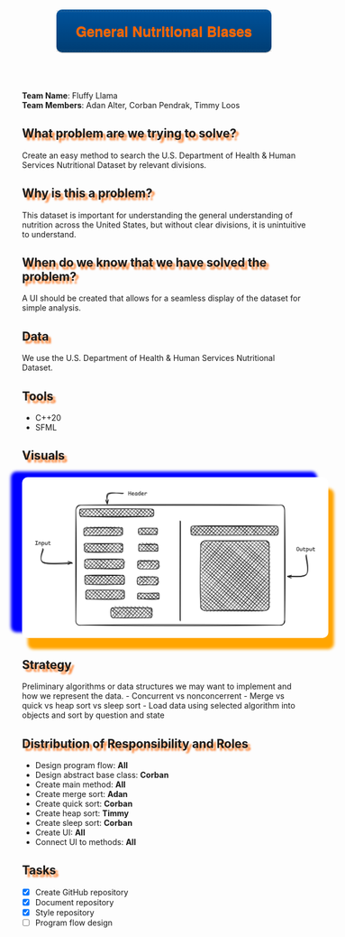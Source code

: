 <div class="ribbon" style="
     width: 382px;position: absolute;left: 50%;top: 20px;margin-left: -191px;text-align: center;font-size: 15px !important;background: #00529B;background: linear-gradient(to bottom, #00529B, #003D73);box-shadow: rgba(0,0,0,0.3) 0 1px 1px;font-family: 'Helvetica Neue',Helvetica, sans-serif;border-radius:10px">
    <div class="ribbon-stitches-top" style="
     margin-top:2px;border-top: 1px dashed rgba(0, 0, 0, 0.2);box-shadow: 0px 0px 2px rgba(255, 255, 255, 0.5);"></div>
    <div class="ribbon-content">
        <h1 style="padding: 0;margin: 0;margin-top: 10px;
     font-size: 25px !important;color: #FB6502;text-shadow: #C7742C 0 1px 0;margin: 0px;padding: 17px 10px;">
            <b>
                General Nutritional Biases
            </b>
        </h1>
    </div>
    <div class="ribbon-stitches-bottom" style="margin-bottom:2px;border-top: 1px dashed rgba(0, 0, 0, 0.2);box-shadow: 0px 0px 2px rgba(255, 255, 255, 0.3);"></div>
</div>
<div style="height:100px;"></div>


**Team Name**: Fluffy Llama\
**Team Members**: Adan Alter, Corban Pendrak, Timmy Loos

<h2 style="text-shadow: 5px 5px 3px rgba(251, 101, 2, 0.8);">What problem are we trying to solve?</h2>
Create an easy method to search the U.S. Department of Health & Human Services Nutritional Dataset by relevant divisions.

<h2 style="text-shadow: 5px 5px 3px rgba(251, 101, 2, 0.8);">Why is this a problem?</h2>
This dataset is important for understanding the general understanding of nutrition across the United States, but without clear divisions, it is unintuitive to understand.

<h2 style="text-shadow: 5px 5px 3px rgba(251, 101, 2, 0.8);">When do we know that we have solved the problem?</h2>
A UI should be created that allows for a seamless display of the dataset for simple analysis.

<h2 style="text-shadow: 5px 5px 3px rgba(251, 101, 2, 0.8);">Data</h2>
We use the U.S. Department of Health & Human Services Nutritional Dataset.


<h2 style="text-shadow: 5px 5px 3px rgba(251, 101, 2, 0.8);"> Tools </h2>

- C++20
- SFML

<h2 style="text-shadow: 5px 5px 3px rgba(251, 101, 2, 0.8);height:1em;">Visuals<h2>

<img style="border-radius:10px; box-shadow:10px 20px 5px orange, -20px -10px 5px blue; padding:20px; background-color:white; " src="./Docs/COP3530-Project3-Wireframe.png"/>


<h2 style="text-shadow: 5px 5px 3px rgba(251, 101, 2, 0.8);">Strategy</h2>
Preliminary algorithms or data structures we may want to implement and how we represent the data.
- Concurrent vs nonconcerrent
- Merge vs quick vs heap sort vs sleep sort
- Load data using selected algorithm into objects and sort by question and state

<h2 style="text-shadow: 5px 5px 3px rgba(251, 101, 2, 0.8);">Distribution of Responsibility and Roles</h2>

- Design program flow: **All**
- Design abstract base class: **Corban**
- Create main method: **All**
- Create merge sort: **Adan**
- Create quick sort: **Corban**
- Create heap sort: **Timmy**
- Create sleep sort: **Corban**
- Create UI: **All**
- Connect UI to methods: **All**

<h2 style="text-shadow: 5px 5px 3px rgba(251, 101, 2, 0.8);">Tasks</h2>

- [x] Create GitHub repository
- [x] Document repository
- [x] Style repository
- [ ] Program flow design
